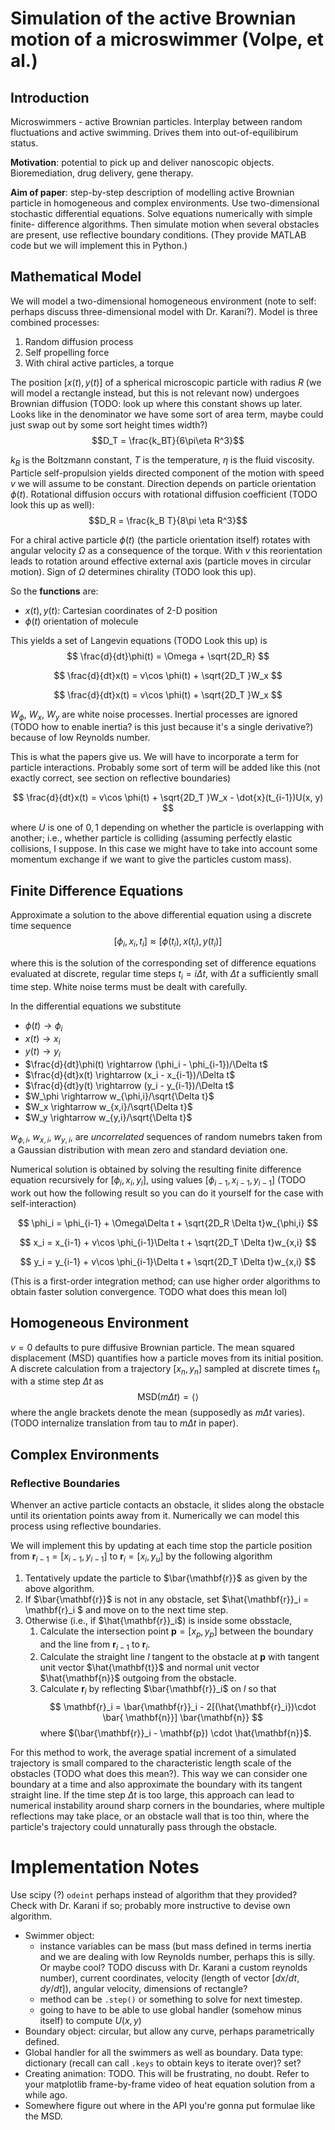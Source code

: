 # Simulation of the active Brownian motion of a microswimmer (Volpe, et al.)
## Introduction 
Microswimmers - active Brownian particles. Interplay between random fluctuations 
and active swimming. Drives them into out-of-equilibirum status. 

**Motivation**: potential to pick up and deliver nanoscopic objects. 
Bioremediation, drug delivery, gene therapy. 

**Aim of paper**: step-by-step description of modelling active Brownian particle 
in homogeneous and complex environments. Use two-dimensional stochastic 
differential equations. Solve equations numerically with simple finite-
difference algorithms. Then simulate motion when several obstacles are present,
use reflective boundary conditions. (They provide MATLAB code but we will 
implement this in Python.)

## Mathematical Model 
We will model a two-dimensional homogeneous environment (note to self: perhaps 
discuss three-dimensional model with Dr. Karani?). Model is three combined 
processes: 
1. Random diffusion process
2. Self propelling force 
3. With chiral active particles, a torque

The position $[x(t), y(t)]$ of a spherical microscopic particle with radius 
$R$ (we will model a rectangle instead, but this is not relevant now) undergoes 
Brownian diffusion (TODO: look up where this constant shows up later. Looks like 
in the denominator we have some sort of area term, maybe could just swap 
out by some sort height times width?)
$$D_T = \frac{k_BT}{6\pi\eta R^3}$$

$k_B$ is the Boltzmann constant, $T$ is the temperature, $\eta$ is the fluid 
viscosity. Particle self-propulsion yields directed component of the motion 
with speed $v$ we will assume to be constant. Direction depends on particle 
orientation $\phi(t)$. Rotational diffusion occurs with rotational diffusion 
coefficient (TODO look this up as well):
$$D_R = \frac{k_B T}{8\pi \eta R^3}$$

For a chiral active particle $\phi(t)$ (the particle orientation itself) rotates 
with angular velocity $\Omega$ as a consequence of the torque. With $v$ this 
reorientation leads to rotation around effective external axis (particle moves 
in circular motion). Sign of $\Omega$ determines chirality (TODO look this up).

So the **functions** are:
- $x(t),y(t)$: Cartesian coordinates of 2-D position 
- $\phi(t)$ orientation of molecule

This yields a set of Langevin equations (TODO Look this up) is 
$$
\frac{d}{dt}\phi(t) = \Omega + \sqrt{2D_R}
$$

$$
\frac{d}{dt}x(t) = v\cos \phi(t) + \sqrt{2D_T }W_x
$$

$$
\frac{d}{dt}x(t) = v\cos \phi(t) + \sqrt{2D_T }W_x
$$

$W_\phi$, $W_x$, $W_y$ are white noise processes.
Inertial processes are ignored (TODO how to enable
inertia? is this just because it's a single derivative?) because of low Reynolds
number. 

This is what the papers give us. We will have to incorporate a term for 
particle interactions. Probably some sort of term will be added like this 
(not exactly correct, see section on reflective boundaries)

$$
\frac{d}{dt}x(t) = v\cos \phi(t) + \sqrt{2D_T }W_x - \dot{x}(t_{i-1})U(x, y)
$$

where $U$ is one of $0,1$ depending on whether the particle is overlapping with 
another; i.e., whether particle is colliding (assuming perfectly elastic 
collisions, I suppose. In this case we might have to take into account 
some momentum exchange if we want to give the particles custom mass).

## Finite Difference Equations 
Approximate a solution to the above differential equation using a discrete 
time sequence 
$$[\phi_i, x_i, t_i]\approx [\phi(t_i), x(t_i),y(t_i)]$$

where this is the solution of the corresponding set of difference equations 
evaluated at discrete, regular time steps $t_i = i\Delta t$, with $\Delta t$
a sufficiently small time step. White noise terms must be dealt with carefully. 

In the differential equations we substitute 
- $\phi(t) \rightarrow \phi_i$
- $x(t) \rightarrow x_i$
- $y(t) \rightarrow y_i$
- $\frac{d}{dt}\phi(t) \rightarrow (\phi_i - \phi_{i-1})/\Delta t$
- $\frac{d}{dt}x(t) \rightarrow (x_i - x_{i-1})/\Delta t$
- $\frac{d}{dt}y(t) \rightarrow (y_i - y_{i-1})/\Delta t$
- $W_\phi \rightarrow w_{\phi,i}/\sqrt{\Delta t}$
- $W_x \rightarrow w_{x,i}/\sqrt{\Delta t}$
- $W_y \rightarrow w_{y,i}/\sqrt{\Delta t}$

$w_{\phi,i}$, $w_{x,i}$, $w_{y,i}$, are _uncorrelated_ sequences of random 
numebrs taken from a Gaussian distribution with mean zero and standard deviation 
one. 

Numerical solution is obtained by solving the resulting finite difference 
equation recursively for $[\phi_i,x_i, y_i]$, using values $[\phi_{i-1}, 
x_{i-1}, y_{i-1}]$ (TODO work out how the following result so you can do it 
yourself for the case with self-interaction)

$$
\phi_i = \phi_{i-1} + \Omega\Delta t + \sqrt{2D_R \Delta t}w_{\phi,i}
$$

$$
x_i = x_{i-1} + v\cos \phi_{i-1}\Delta t + \sqrt{2D_T \Delta t}w_{x,i}
$$

$$
y_i = y_{i-1} + v\cos \phi_{i-1}\Delta t + \sqrt{2D_T \Delta t}w_{x,i}
$$

(This is a first-order integration method; can use higher order algorithms to 
obtain faster solution convergence. TODO what does this mean lol)


## Homogeneous Environment
$v=0$ defaults to pure diffusive Brownian particle. The mean squared 
displacement (MSD) quantifies how a particle moves from its initial position. 
A discrete calculation from a trajectory $[x_n,y_n]$ sampled at discrete times 
$t_n$ with a stime step $\Delta t$ as 
$$
\text{MSD}(m\Delta t) = \langle  \rangle
$$
where the angle brackets denote the mean (supposedly as $m\Delta t$ varies).
(TODO internalize translation from tau to $m\Delta t$ in paper).

## Complex Environments 
### Reflective Boundaries
Whenver an active particle contacts an obstacle, it slides along the obstacle 
until its orientation points away from it. Numerically we can model this 
process using reflective boundaries. 

We will implement this by updating at each time stop the 
particle position from $\mathbf{r}_{i-1} = [x_{i-1}, y_{i-1}]$ to 
$\mathbf{r}_{i} = [x_i,y_u]$ by the following algorithm 
1. Tentatively update the particle to $\bar{\mathbf{r}}$ as given by the above 
   algorithm. 
2. If $\bar{\mathbf{r}}$ is not in any obstacle, set $\hat{\mathbf{r}}_i = 
   \mathbf{r}_i $ and move on to the next time step. 
3. Otherwise (i.e., if $\hat{\mathbf{r}}_i$) is inside some obsstacle, 
   1. Calculate the intersection point $\mathbf{p} = [x_p, y_p]$ between the 
      boundary and the line from $\mathbf{r}_{i-1}$ to $\mathbf{r}_i$. 
   2. Calculate the straight line $l$ tangent to the obstacle at $\mathbf{p}$ 
      with tangent unit vector $\hat{\mathbf{t}}$ and normal unit vector 
      $\hat{\mathbf{n}}$ outgoing from the obstacle. 
   3. Calculate $\mathbf{r}_i$ by reflecting $\bar{\mathbf{r}}_i$ on $l$ 
      so that 
      $$
      \mathbf{r}_i = \bar{\mathbf{r}}_i - 2[(\hat{\mathbf{r}_i})\cdot \bar{
      \mathbf{n}}] \bar{\mathbf{n}}
      $$
      where $(\bar{\mathbf{r}}_i - \mathbf{p}) \cdot \hat{\mathbf{n}}$.

For this method to work, the average spatial increment of a simulated 
trajectory is small compared to the characteristic length scale of the 
obstacles (TODO what does this mean?). This way we can consider one boundary
at a time and also approximate the boundary with its tangent straight line. 
If the time step $\Delta t$ is too large, this approach can lead to numerical 
instability around sharp corners in the boundaries, where multiple reflections 
may take place, or an obstacle wall that is too thin, where the particle's 
trajectory could unnaturally pass through the obstacle. 



# Implementation Notes 
Use scipy (?) `odeint` perhaps instead of algorithm that they provided? Check 
with Dr. Karani if so; probably more instructive to devise own algorithm. 

- Swimmer object: 
  - instance variables can be mass (but mass defined in terms 
    inertia and we are dealing with low Reynolds number, perhaps this is silly.
    Or maybe cool? TODO discuss with Dr. Karani a custom reynolds number), 
    current coordinates, velocity (length of vector $[dx/dt, dy/dt]$),
    angular velocity, dimensions of rectangle?
  - method can be `.step()` or something to solve for next timestep.
  - going to have to be able to use global handler (somehow minus itself) 
    to compute $U(x,y)$
- Boundary object: circular, but allow any curve, perhaps parametrically 
  defined.
- Global handler for all the swimmers as well as boundary. 
  Data type: dictionary (recall can 
  call `.keys` to obtain keys to iterate over)? set?
- Creating animation: TODO. This will be frustrating, no doubt. Refer to your 
  matplotlib frame-by-frame video of heat equation solution from a while 
  ago.
- Somewhere figure out where in the API you're gonna put formulae like the MSD.



